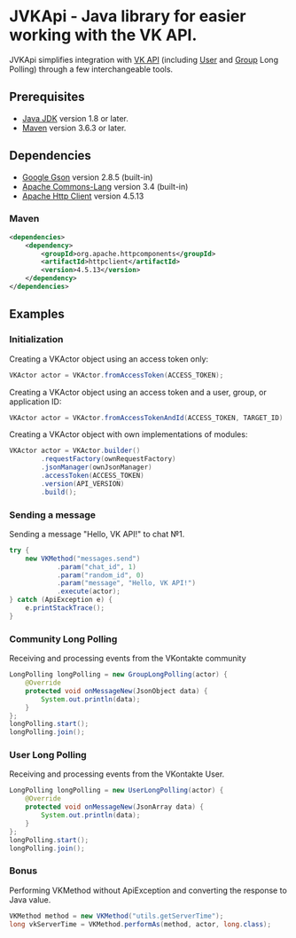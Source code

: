 # JVKApi - Java library for easier working with the VK API.

JVKApi simplifies integration with [VK API](https://vk.com/dev/first_guide) (including [User](https://vk.com/dev/using_longpoll) and [Group](https://vk.com/dev/bots_longpoll) Long Polling) through a few interchangeable tools.

## Prerequisites

* [Java JDK](https://www.oracle.com/java/technologies/downloads/) version 1.8 or later.
* [Maven](https://maven.apache.org/) version 3.6.3 or later.

## Dependencies

* [Google Gson](https://github.com/google/gson) version 2.8.5 (built-in)
* [Apache Commons-Lang](https://commons.apache.org/proper/commons-lang/) version 3.4 (built-in)
* [Apache Http Client](https://hc.apache.org/httpcomponents-client-4.5.x/) version 4.5.13

### Maven

```xml
<dependencies>
    <dependency>
        <groupId>org.apache.httpcomponents</groupId>
        <artifactId>httpclient</artifactId>
        <version>4.5.13</version>
    </dependency>
</dependencies>
```

## Examples

### Initialization

Creating a VKActor object using an access token only:

```java
VKActor actor = VKActor.fromAccessToken(ACCESS_TOKEN);
```

Creating a VKActor object using an access token and a user, group, or application ID:

```java
VKActor actor = VKActor.fromAccessTokenAndId(ACCESS_TOKEN, TARGET_ID)
```

Creating a VKActor object with own implementations of modules:

```java
VKActor actor = VKActor.builder()
        .requestFactory(ownRequestFactory)
        .jsonManager(ownJsonManager)
        .accessToken(ACCESS_TOKEN)
        .version(API_VERSION)
        .build();
```

### Sending a message

Sending a message "Hello, VK API!" to chat №1.

```java
try {
    new VKMethod("messages.send")
            .param("chat_id", 1)
            .param("random_id", 0)
            .param("message", "Hello, VK API!")
            .execute(actor);
} catch (ApiException e) {
    e.printStackTrace();
}
```

### Community Long Polling

Receiving and processing events from the VKontakte community

```java
LongPolling longPolling = new GroupLongPolling(actor) {
    @Override
    protected void onMessageNew(JsonObject data) {
        System.out.println(data);
    }
};
longPolling.start();
longPolling.join();
```

### User Long Polling

Receiving and processing events from the VKontakte User.

```java
LongPolling longPolling = new UserLongPolling(actor) {
    @Override
    protected void onMessageNew(JsonArray data) {
        System.out.println(data);
    }
};
longPolling.start();
longPolling.join();
```

### Bonus

Performing VKMethod without ApiException and converting the response to Java value.

```java
VKMethod method = new VKMethod("utils.getServerTime");
long vkServerTime = VKMethod.performAs(method, actor, long.class);
```